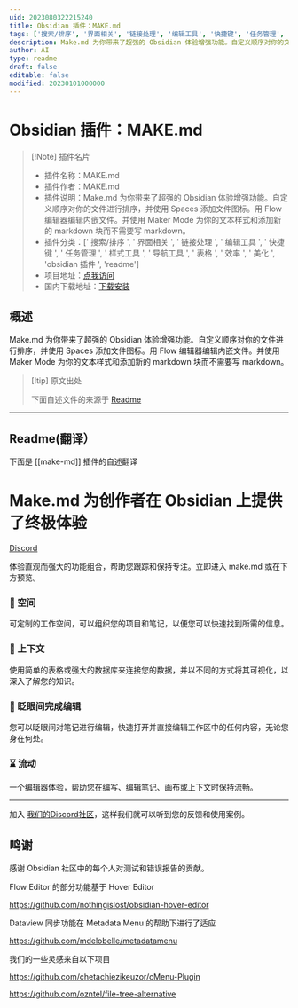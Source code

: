 ```yaml
---
uid: 2023080322215240
title: Obsidian 插件：MAKE.md
tags: ['搜索/排序', '界面相关', '链接处理', '编辑工具', '快捷键', '任务管理', '样式工具', '导航工具', '表格', '效率', '美化', 'obsidian插件', 'readme']
description: Make.md 为你带来了超强的 Obsidian 体验增强功能。自定义顺序对你的文件进行排序，并使用Spaces 添加文件图标。用 Flow 编辑器编辑内嵌文件。并使用Maker Mode为你的文本样式和添加新的markdown块而不需要写markdown。
author: AI
type: readme
draft: false
editable: false
modified: 20230101000000
---
```


# Obsidian 插件：MAKE.md

> [!Note] 插件名片
> - 插件名称：MAKE.md
> - 插件作者：MAKE.md
> - 插件说明：Make.md 为你带来了超强的 Obsidian 体验增强功能。自定义顺序对你的文件进行排序，并使用 Spaces 添加文件图标。用 Flow 编辑器编辑内嵌文件。并使用 Maker Mode 为你的文本样式和添加新的 markdown 块而不需要写 markdown。
> - 插件分类：[' 搜索/排序 ', ' 界面相关 ', ' 链接处理 ', ' 编辑工具 ', ' 快捷键 ', ' 任务管理 ', ' 样式工具 ', ' 导航工具 ', ' 表格 ', ' 效率 ', ' 美化 ', 'obsidian 插件 ', 'readme']
> - 项目地址：[点我访问](https://github.com/Make-md/makemd)
> - 国内下载地址：[下载安装](https://pkmer.cn/products/plugin/pluginMarket/?make-md)

## 概述

Make.md 为你带来了超强的 Obsidian 体验增强功能。自定义顺序对你的文件进行排序，并使用 Spaces 添加文件图标。用 Flow 编辑器编辑内嵌文件。并使用 Maker Mode 为你的文本样式和添加新的 markdown 块而不需要写 markdown。

> [!tip] 原文出处
>
>下面自述文件的来源于 [Readme](https://ghproxy.net/https://raw.githubusercontent.com/Make-md/makemd/main/README.md)
>

---

## Readme(翻译）

下面是 [[make-md]] 插件的自述翻译

# Make.md 为创作者在 Obsidian 上提供了终极体验

[Discord](https://make.md/community)

体验直观而强大的功能组合，帮助您跟踪和保持专注。立即进入 make.md 或在下方预览。

### 🍱 空间

可定制的工作空间，可以组织您的项目和笔记，以便您可以快速找到所需的信息。

### 🧩 上下文

使用简单的表格或强大的数据库来连接您的数据，并以不同的方式将其可视化，以深入了解您的知识。

### 🤩 眨眼间完成编辑

您可以眨眼间对笔记进行编辑，快速打开并直接编辑工作区中的任何内容，无论您身在何处。

### ⌛ 流动

一个编辑器体验，帮助您在编写、编辑笔记、画布或上下文时保持流畅。

---

加入 [我们的Discord社区](https://make.md/community)，这样我们就可以听到您的反馈和使用案例。

## 鸣谢

感谢 Obsidian 社区中的每个人对测试和错误报告的贡献。

Flow Editor 的部分功能基于 Hover Editor

<https://github.com/nothingislost/obsidian-hover-editor>

Dataview 同步功能在 Metadata Menu 的帮助下进行了适应

<https://github.com/mdelobelle/metadatamenu>

我们的一些灵感来自以下项目

<https://github.com/chetachiezikeuzor/cMenu-Plugin>

<https://github.com/ozntel/file-tree-alternative>
